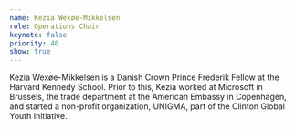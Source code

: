 ```yaml
---
name: Kezia Wexøe-Mikkelsen
role: Operations Chair
keynote: false
priority: 40
show: true
---
```


Kezia Wexøe-Mikkelsen is a Danish Crown Prince Frederik Fellow at the Harvard Kennedy School. Prior to this, Kezia worked at Microsoft in Brussels, the trade department at the American Embassy in Copenhagen, and started a non-profit organization, UNIGMA, part of the Clinton Global Youth Initiative.
